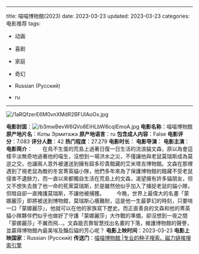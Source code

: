 
---
title: 喵喵博物館(2023)
date: 2023-03-23
updated: 2023-03-23
categories: 电影推荐
tags:

- 动画
- 喜剧
- 家庭
- 奇幻

- Russian (Pусский)
- ru
---

<img src="https://image.tmdb.org/t/p/original/1aRQfzerE6M0vnXMdR2BFUlAoOx.jpg" alt="/1aRQfzerE6M0vnXMdR2BFUlAoOx.jpg" title="/1aRQfzerE6M0vnXMdR2BFUlAoOx.jpg">

**电影封面**：<img src="https://image.tmdb.org/t/p/w200/b3mwBevW6QVo8EiHLbW6cqIEmoA.jpg" alt="/b3mwBevW6QVo8EiHLbW6cqIEmoA.jpg" title="/b3mwBevW6QVo8EiHLbW6cqIEmoA.jpg">
**电影名称**：喵喵博物館
**原产地片名**：Коты Эрмитажа
**原产地语言**：ru
**包含成人内容**：False
**电影评分**：7.083
**评分人数**：42
**热门程度**：27.279
**电影时长**：
**电影导演**：
**电影主演**：
**电影简介**：　　在鳥不生蛋的荒島上過著日復一日生活的流浪貓文森，原以為會這樣平淡無奇地過著他的喵生，沒想到一場洪水之災，不僅讓他與老鼠莫瑞斯成為莫逆之交，也讓兩人意外被運送到擁有超多珍貴館藏的艾米塔吉博物館。文森在那裡遇到了視老鼠為敵的冬宮菁英貓小隊，他們多年來為了保護博物館的館藏不受老鼠侵害不遺餘力，而一直以來都獨自生活在荒島上的文森，渴望擁有許多貓朋友，但又不想失去救了他一命的死黨莫瑞斯，於是雖然他似乎加入了捕捉老鼠的貓小隊，但暗自卻一直掩護莫瑞斯，不讓他被捕獲。 　　今晚，世界上最偉大的名畫「蒙娜麗莎」即將被送到博物館，莫瑞斯心癢難耐，這是他一生最夢幻的時刻，只要啃一口「蒙娜麗莎」，他就可以在他的家族寫下歷史。而正直善良的文森和他的菁英貓小隊夥伴們似乎也做好了守護「蒙娜麗莎」大作戰的準備，卻沒想到一夜之間「蒙娜麗莎」不翼而飛…。文森能否靠智慧找出名畫的下落，維護博物館的聲譽，並贏得博物館內最美埃及豔后貓的芳心呢？
**电影上映时间**：2023-03-23
**电影上映国家**：Russian (Pусский)
**传送门**：[喵喵博物館 |专业的种子搜索、磁力链接搜索引擎](https://movie.amd794.com:2083/?search=%D0%9A%D0%BE%D1%82%D1%8B%20%D0%AD%D1%80%D0%BC%D0%B8%D1%82%D0%B0%D0%B6%D0%B0&ordering=&mode=match_phrase&page_size=10&page=1)

